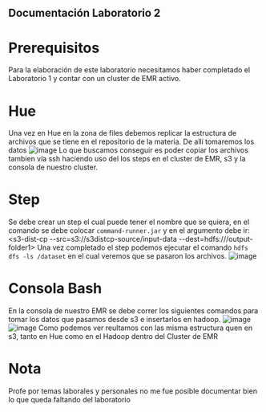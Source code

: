 ## Documentación Laboratorio 2
# Prerequisitos
Para la elaboración de este laboratorio necesitamos haber completado el Laboratorio 1 y contar con un cluster de EMR activo.
# Hue
Una vez en Hue en la zona de files debemos replicar la estructura de archivos que se tiene en el repositorio de la materia. De allí tomaremos los datos
![image](https://user-images.githubusercontent.com/38085662/170907809-1a02693e-c8dd-4413-9e30-f24555e5ddec.png)
Lo que buscamos conseguir es poder copiar los archivos tambien vía ssh haciendo uso del los steps en el cluster de EMR, s3 y la consola de nuestro cluster.
# Step
Se debe crear un step el cual puede tener el nombre que se quiera, en el comando se debe colocar `command-runner.jar` y en el argumento debe ir:
<s3-dist-cp --src=s3://s3distcp-source/input-data --dest=hdfs:///output-folder1>
Una vez completado el step podemos ejecutar el comando `hdfs dfs -ls /dataset` en el cual veremos que se pasaron los archivos.
![image](https://user-images.githubusercontent.com/38085662/170912551-5997bd19-a7f2-4a74-80ea-86ff2f59302d.png)
# Consola Bash
  En la consola de nuestro EMR se debe correr los siguientes comandos para tomar los datos que pasamos desde s3 e insertarlos en hadoop.
  ![image](https://user-images.githubusercontent.com/38085662/170912713-2774a6a5-f3ae-43d3-bd51-d890185379b6.png)
  ![image](https://user-images.githubusercontent.com/38085662/170912739-991c10f4-4f76-494c-a08c-755f93dc1615.png)
  Como podemos ver reultamos con las misma estructura quen en s3, tanto en Hue como en el Hadoop dentro del Cluster de EMR

  
# Nota
  Profe por temas laborales y personales no me fue posible documentar bien lo que queda faltando del laboratorio

